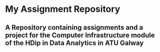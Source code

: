 # **My Assignment Repository**

## A Repository containing assignments and a project for the Computer Infrastructure module of the HDip in Data Analytics in ATU Galway 

